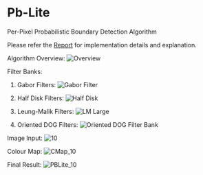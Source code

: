 # Pb-Lite
Per-Pixel Probabilistic Boundary Detection Algorithm

Please refer the [Report](Report.pdf) for implementation details and explanation.

Algorithm Overview:
![Overview](https://github.com/miheer-diwan/Pb-Lite/assets/79761017/d5150b4c-a428-4653-8820-680243a94185)

Filter Banks:
1. Gabor Filters:
   ![Gabor Filter](https://github.com/miheer-diwan/Pb-Lite/assets/79761017/2cd63f0b-13c5-4c00-affb-983860b20a57)

   
3. Half Disk Filters:
   ![Half Disk](https://github.com/miheer-diwan/Pb-Lite/assets/79761017/d7f08f35-bded-4091-a886-14e9ddcf123b)

5. Leung-Malik Filters:
   ![LM Large](https://github.com/miheer-diwan/Pb-Lite/assets/79761017/97aea9a6-339f-4840-b0b6-41d17b113f25)


   
7. Oriented DOG Filters:
   ![Oriented DOG Filter Bank](https://github.com/miheer-diwan/Pb-Lite/assets/79761017/454d9790-7ed7-48dc-b2a2-a16d886fd4e6)


Image Input:
![10](https://github.com/miheer-diwan/Pb-Lite/assets/79761017/a770967f-cf60-4f40-9e7f-50ea5eb5dd51)

Colour Map:
![CMap_10](https://github.com/miheer-diwan/Pb-Lite/assets/79761017/4b3fb6f8-a08f-49cf-bfce-238974e12b45)

Final Result:
![PBLite_10](https://github.com/miheer-diwan/Pb-Lite/assets/79761017/5b24d425-c2c4-4845-a460-3cafd8dc289a)





